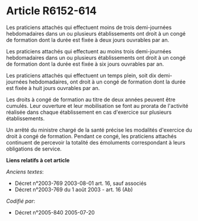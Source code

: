 # Article R6152-614

Les praticiens attachés qui effectuent moins de trois demi-journées hebdomadaires dans un ou plusieurs établissements ont
droit à un congé de formation dont la durée est fixée à deux jours ouvrables par an.

Les praticiens attachés qui effectuent au moins trois demi-journées hebdomadaires dans un ou plusieurs établissements ont
droit à un congé de formation dont la durée est fixée à six jours ouvrables par an.

Les praticiens attachés qui effectuent un temps plein, soit dix demi-journées hebdomadaires, ont droit à un congé de
formation dont la durée est fixée à huit jours ouvrables par an.

Les droits à congé de formation au titre de deux années peuvent être cumulés. Leur ouverture et leur mobilisation se font au
prorata de l'activité réalisée dans chaque établissement en cas d'exercice sur plusieurs établissements.

Un arrêté du ministre chargé de la santé précise les modalités d'exercice du droit à congé de formation. Pendant ce congé,
les praticiens attachés continuent de percevoir la totalité des émoluments correspondant à leurs obligations de service.

**Liens relatifs à cet article**

_Anciens textes_:

  - Décret n°2003-769 2003-08-01 art. 16, sauf associés
  - Décret n°2003-769 du 1 août 2003 - art. 16 (Ab)

_Codifié par_:

  - Décret n°2005-840 2005-07-20
